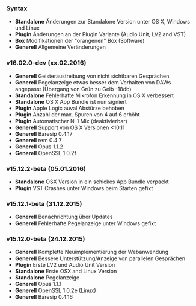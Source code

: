 ### Syntax

- **Standalone** Änderungen zur Standalone Version unter OS X, Windows und Linux
- **Plugin** Änderungen an der Plugin Variante (Audio Unit, LV2 and VST)
- **Box** Modifikationen der "orangenen" Box (Software)
- **Generell** Allgemeine Veränderungen


### v16.02.0-dev (xx.02.2016)

- **Generell** Geisteraustreibung von nicht sichtbaren Gesprächen
- **Generell** Pegelanzeige etwas besser dem Verhalten von DAWs angepasst (Übergang von Grün zu Gelb -18db)
- **Standalone** Fehlerhafte Mikrofon Erkennung in OS X verbessert
- **Standalone** OS X App Bundle ist nun signiert
- **Plugin** Apple Logic auval Abstürze behoben
- **Plugin** Anzahl der max. Spuren von 4 auf 6 erhöht
- **Plugin** Automatischer N-1 Mix (deaktivierbar)
- **Generell** Support von OS X Versionen <10.11
- **Generell** Baresip 0.4.17
- **Generell** rem 0.4.7
- **Generell** Opus 1.1.2
- **Generell** OpenSSL 1.0.2f


### v15.12.2-beta (05.01.2016)

- **Standalone** OSX Version in ein schickes App Bundle verpackt
- **Plugin** VST Crashes unter Windows beim Starten gefixt


### v15.12.1-beta (31.12.2015)

- **Generell** Benachrichtung über Updates
- **Generell** Fehlerhafte Pegelanzeige unter Windows gefixt


### v15.12.0-beta (24.12.2015)

- **Generell** Komplette Neuimplementierung der Webanwendung
- **Generell** Bessere Unterstützung/Anzeige von parallelen Gesprächen
- **Plugin** Erste LV2 und Audio Unit Version
- **Standalone** Erste OSX and Linux Version
- **Standalone** Pegelanzeige
- **Generell** Opus 1.1.1
- **Generell** OpenSSL 1.0.2e (Linux)
- **Generell** Baresip 0.4.16

